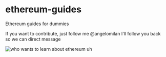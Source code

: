 # ethereum-guides
Ethereum guides for dummies

If you want to contribute, just follow me @angelomilan
I'll follow you back so we can direct message

![who wants to learn about ethereum uh](https://github.com/angelomilan/ethereum-guides/blob/master/images/250.gif)
